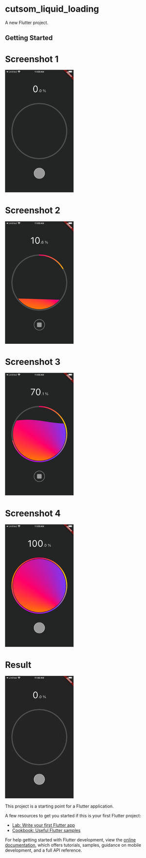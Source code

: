 # cutsom_liquid_loading

A new Flutter project.

## Getting Started

# Screenshot 1

<img src="https://github.com/Mirzaazmath/custom_liquid_loader_flutter/blob/main/assets/output/Screenshot1.png" height="400">



# Screenshot 2

<img src="https://github.com/Mirzaazmath/custom_liquid_loader_flutter/blob/main/assets/output/Screenshot2.png" height="400">




# Screenshot 3

<img src="https://github.com/Mirzaazmath/custom_liquid_loader_flutter/blob/main/assets/output/Screenshot3.png" height="400">




# Screenshot 4

<img src="https://github.com/Mirzaazmath/custom_liquid_loader_flutter/blob/main/assets/output/Screenshot4.png" height="400">





# Result

<img src="https://github.com/Mirzaazmath/custom_liquid_loader_flutter/blob/main/assets/output/result.gif" height="400">

This project is a starting point for a Flutter application.

A few resources to get you started if this is your first Flutter project:

- [Lab: Write your first Flutter app](https://docs.flutter.dev/get-started/codelab)
- [Cookbook: Useful Flutter samples](https://docs.flutter.dev/cookbook)

For help getting started with Flutter development, view the
[online documentation](https://docs.flutter.dev/), which offers tutorials,
samples, guidance on mobile development, and a full API reference.
